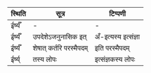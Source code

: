 | स्थिति | सूत्र | टिप्पणी |
| ----- | ------- | ------ |
| ईर्ष्यँ | - | - |
| ईर्ष्यँ | उपदेशेऽजनुनासिक इत् | अँ-इत्यस्य इत्संज्ञा |
| ईर्ष्यँ | शेषात् कर्तरि परस्मैपदम् | इति परस्मैपदम् |
| ईर्ष्य् | तस्य लोपः | इत्संज्ञकस्य लोपः |
